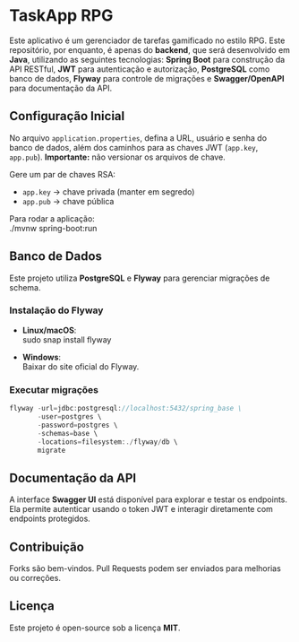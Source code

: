 # TaskApp RPG

Este aplicativo é um gerenciador de tarefas gamificado no estilo RPG. Este repositório, por enquanto, é apenas do **backend**, que será desenvolvido em **Java**, utilizando as seguintes tecnologias: **Spring Boot** para construção da API RESTful, **JWT** para autenticação e autorização, **PostgreSQL** como banco de dados, **Flyway** para controle de migrações e **Swagger/OpenAPI** para documentação da API.  

## Configuração Inicial
No arquivo `application.properties`, defina a URL, usuário e senha do banco de dados, além dos caminhos para as chaves JWT (`app.key`, `app.pub`). **Importante:** não versionar os arquivos de chave.  

Gere um par de chaves RSA:  
- `app.key` → chave privada (manter em segredo)  
- `app.pub` → chave pública  

Para rodar a aplicação:  
./mvnw spring-boot:run  

## Banco de Dados
Este projeto utiliza **PostgreSQL** e **Flyway** para gerenciar migrações de schema.  

### Instalação do Flyway
- **Linux/macOS**:  
sudo snap install flyway  

- **Windows**:  
Baixar do site oficial do Flyway.  

### Executar migrações
```java
flyway -url=jdbc:postgresql://localhost:5432/spring_base \
       -user=postgres \
       -password=postgres \
       -schemas=base \
       -locations=filesystem:./flyway/db \
       migrate
```

## Documentação da API
A interface **Swagger UI** está disponível para explorar e testar os endpoints. Ela permite autenticar usando o token JWT e interagir diretamente com endpoints protegidos.  

## Contribuição
Forks são bem-vindos. Pull Requests podem ser enviados para melhorias ou correções.  

## Licença
Este projeto é open-source sob a licença **MIT**.

